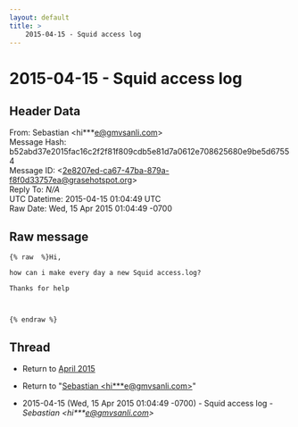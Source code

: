 ```yaml
---
layout: default
title: >
    2015-04-15 - Squid access log
---
```


# 2015-04-15 - Squid access log

## Header Data

From: Sebastian \<hi***e@gmvsanli.com\><br>
Message Hash: b52abd37e2015fac16c2f2f81f809cdb5e81d7a0612e708625680e9be5d67554<br>
Message ID: \<2e8207ed-ca67-47ba-879a-f8f0d33757ea@grasehotspot.org\><br>
Reply To: _N/A_<br>
UTC Datetime: 2015-04-15 01:04:49 UTC<br>
Raw Date: Wed, 15 Apr 2015 01:04:49 -0700<br>

## Raw message

```
{% raw  %}Hi,

how can i make every day a new Squid access.log?

Thanks for help



{% endraw %}
```

## Thread

+ Return to [April 2015](/archive/2015/04)

+ Return to "[Sebastian <hi***e<span>@</span>gmvsanli.com>](/authors/hi___e_at_gmvsanli_com)"

+ 2015-04-15 (Wed, 15 Apr 2015 01:04:49 -0700) - Squid access log - _Sebastian \<hi***e@gmvsanli.com\>_


